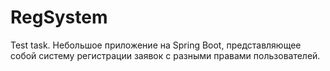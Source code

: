 # RegSystem
Test task.
Небольшое приложение на Spring Boot, представляющее собой систему регистрации заявок с разными правами пользователей.
